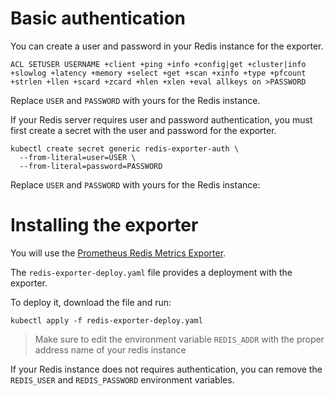 # Basic authentication
You can create a user and password in your Redis instance for the exporter.
```
ACL SETUSER USERNAME +client +ping +info +config|get +cluster|info +slowlog +latency +memory +select +get +scan +xinfo +type +pfcount +strlen +llen +scard +zcard +hlen +xlen +eval allkeys on >PASSWORD
```
Replace `USER` and `PASSWORD` with yours for the Redis instance.

If your Redis server requires user and password authentication, you must first create a secret with the user and password for the exporter.
```
kubectl create secret generic redis-exporter-auth \
  --from-literal=user=USER \
  --from-literal=password=PASSWORD
```
Replace `USER` and `PASSWORD` with yours for the Redis instance:

# Installing the exporter
You will use the [Prometheus Redis Metrics Exporter](https://github.com/oliver006/redis_exporter).

The `redis-exporter-deploy.yaml` file provides a deployment with the exporter.

To deploy it, download the file and run:
```
kubectl apply -f redis-exporter-deploy.yaml
```
> Make sure to edit the environment variable `REDIS_ADDR` with the proper address name of your redis instance

If your Redis instance does not requires authentication, you can remove the `REDIS_USER` and `REDIS_PASSWORD` environment variables.
